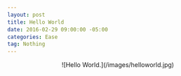 ```yaml
---
layout: post
title: Hello World
date: 2016-02-29 09:00:00 -05:00
categories: Ease
tag: Nothing
---
```


<center>
![Hello World.](/images/helloworld.jpg)
</center>